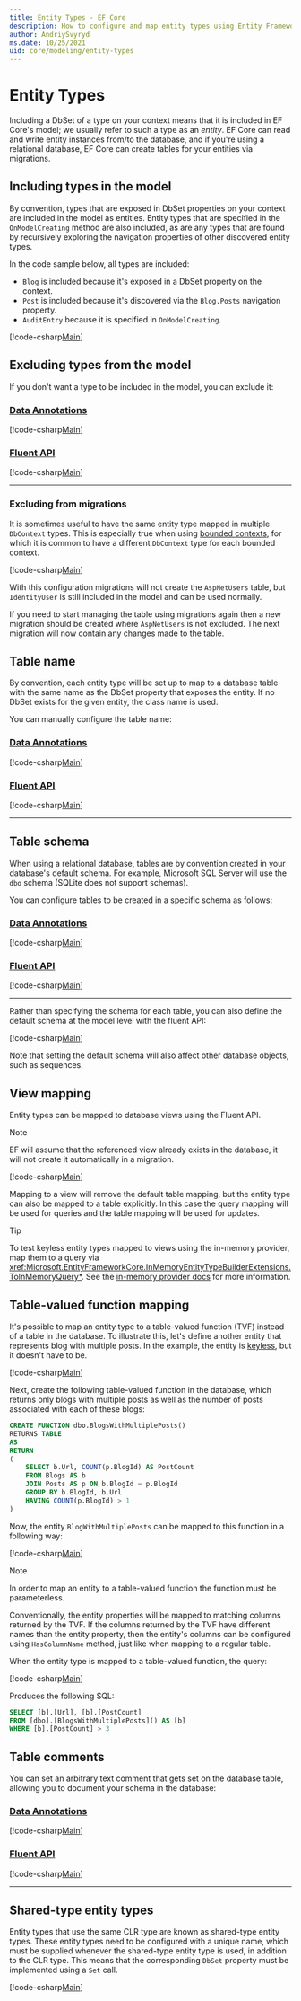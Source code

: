 ```yaml
---
title: Entity Types - EF Core
description: How to configure and map entity types using Entity Framework Core
author: AndriySvyryd
ms.date: 10/25/2021
uid: core/modeling/entity-types
---
```

# Entity Types

Including a DbSet of a type on your context means that it is included in EF Core's model; we usually refer to such a type as an *entity*. EF Core can read and write entity instances from/to the database, and if you're using a relational database, EF Core can create tables for your entities via migrations.

## Including types in the model

By convention, types that are exposed in DbSet properties on your context are included in the model as entities. Entity types that are specified in the `OnModelCreating` method are also included, as are any types that are found by recursively exploring the navigation properties of other discovered entity types.

In the code sample below, all types are included:

* `Blog` is included because it's exposed in a DbSet property on the context.
* `Post` is included because it's discovered via the `Blog.Posts` navigation property.
* `AuditEntry` because it is specified in `OnModelCreating`.

[!code-csharp[Main](../../../samples/core/Modeling/EntityTypes/EntityTypes.cs?name=EntityTypes&highlight=3,7,16)]

## Excluding types from the model

If you don't want a type to be included in the model, you can exclude it:

### [Data Annotations](#tab/data-annotations)

[!code-csharp[Main](../../../samples/core/Modeling/EntityTypes/DataAnnotations/IgnoreType.cs?name=IgnoreType&highlight=1)]

### [Fluent API](#tab/fluent-api)

[!code-csharp[Main](../../../samples/core/Modeling/EntityTypes/FluentAPI/IgnoreType.cs?name=IgnoreType&highlight=3)]

***

### Excluding from migrations

It is sometimes useful to have the same entity type mapped in multiple `DbContext` types. This is especially true when using [bounded contexts](https://www.martinfowler.com/bliki/BoundedContext.html), for which it is common to have a different `DbContext` type for each bounded context.

[!code-csharp[Main](../../../samples/core/Modeling/EntityTypes/FluentAPI/TableExcludeFromMigrations.cs?name=TableExcludeFromMigrations&highlight=4)]

With this configuration migrations will not create the `AspNetUsers` table, but `IdentityUser` is still included in the model and can be used normally.

If you need to start managing the table using migrations again then a new migration should be created where `AspNetUsers` is not excluded. The next migration will now contain any changes made to the table.

## Table name

By convention, each entity type will be set up to map to a database table with the same name as the DbSet property that exposes the entity. If no DbSet exists for the given entity, the class name is used.

You can manually configure the table name:

### [Data Annotations](#tab/data-annotations)

[!code-csharp[Main](../../../samples/core/Modeling/EntityTypes/DataAnnotations/TableName.cs?Name=TableName&highlight=1)]

### [Fluent API](#tab/fluent-api)

[!code-csharp[Main](../../../samples/core/Modeling/EntityTypes/FluentAPI/TableName.cs?Name=TableName&highlight=3-4)]

***

## Table schema

When using a relational database, tables are by convention created in your database's default schema. For example, Microsoft SQL Server will use the `dbo` schema (SQLite does not support schemas).

You can configure tables to be created in a specific schema as follows:

### [Data Annotations](#tab/data-annotations)

[!code-csharp[Main](../../../samples/core/Modeling/EntityTypes/DataAnnotations/TableNameAndSchema.cs?name=TableNameAndSchema&highlight=1)]

### [Fluent API](#tab/fluent-api)

[!code-csharp[Main](../../../samples/core/Modeling/EntityTypes/FluentAPI/TableNameAndSchema.cs?name=TableNameAndSchema&highlight=3-4)]

***

Rather than specifying the schema for each table, you can also define the default schema at the model level with the fluent API:

[!code-csharp[Main](../../../samples/core/Modeling/EntityTypes/FluentAPI/DefaultSchema.cs?name=DefaultSchema&highlight=3)]

Note that setting the default schema will also affect other database objects, such as sequences.

## View mapping

Entity types can be mapped to database views using the Fluent API.

> [!NOTE]
> EF will assume that the referenced view already exists in the database, it will not create it automatically in a migration.

[!code-csharp[Main](../../../samples/core/Modeling/EntityTypes/FluentAPI/ViewNameAndSchema.cs?name=ViewNameAndSchema&highlight=1)]

 Mapping to a view will remove the default table mapping, but the entity type can also be mapped to a table explicitly. In this case the query mapping will be used for queries and the table mapping will be used for updates.

> [!TIP]
> To test keyless entity types mapped to views using the in-memory provider, map them to a query via <xref:Microsoft.EntityFrameworkCore.InMemoryEntityTypeBuilderExtensions.ToInMemoryQuery*>. See the [in-memory provider docs](xref:core/testing/testing-without-the-database#in-memory-provider) for more information.

## Table-valued function mapping

It's possible to map an entity type to a table-valued function (TVF) instead of a table in the database. To illustrate this, let's define another entity that represents blog with multiple posts. In the example, the entity is [keyless](xref:core/modeling/keyless-entity-types), but it doesn't have to be.

[!code-csharp[Main](../../../samples/core/Modeling/EntityTypes/EntityTypes.cs#BlogWithMultiplePostsEntity)]

Next, create the following table-valued function in the database, which returns only blogs with multiple posts as well as the number of posts associated with each of these blogs:

```sql
CREATE FUNCTION dbo.BlogsWithMultiplePosts()
RETURNS TABLE
AS
RETURN
(
    SELECT b.Url, COUNT(p.BlogId) AS PostCount
    FROM Blogs AS b
    JOIN Posts AS p ON b.BlogId = p.BlogId
    GROUP BY b.BlogId, b.Url
    HAVING COUNT(p.BlogId) > 1
)
```

Now, the entity `BlogWithMultiplePosts` can be mapped to this function in a following way:

[!code-csharp[Main](../../../samples/core/Modeling/EntityTypes/EntityTypes.cs#QueryableFunctionConfigurationToFunction)]

> [!NOTE]
> In order to map an entity to a table-valued function the function must be parameterless.

Conventionally, the entity properties will be mapped to matching columns returned by the TVF. If the columns returned by the TVF have different names than the entity property, then the entity's columns can be configured using `HasColumnName` method, just like when mapping to a regular table.

When the entity type is mapped to a table-valued function, the query:

[!code-csharp[Main](../../../samples/core/Modeling/EntityTypes/Program.cs#ToFunctionQuery)]

Produces the following SQL:

```sql
SELECT [b].[Url], [b].[PostCount]
FROM [dbo].[BlogsWithMultiplePosts]() AS [b]
WHERE [b].[PostCount] > 3
```

## Table comments

You can set an arbitrary text comment that gets set on the database table, allowing you to document your schema in the database:

### [Data Annotations](#tab/data-annotations)

[!code-csharp[Main](../../../samples/core/Modeling/EntityTypes/DataAnnotations/TableComment.cs?name=TableComment&highlight=1)]

### [Fluent API](#tab/fluent-api)

[!code-csharp[Main](../../../samples/core/Modeling/EntityTypes/FluentAPI/TableComment.cs?name=TableComment&highlight=4)]

***

## Shared-type entity types

Entity types that use the same CLR type are known as shared-type entity types. These entity types need to be configured with a unique name, which must be supplied whenever the shared-type entity type is used, in addition to the CLR type. This means that the corresponding `DbSet` property must be implemented using a `Set` call.

[!code-csharp[Main](../../../samples/core/Modeling/ShadowAndIndexerProperties/SharedType.cs?name=SharedType&highlight=3,7)]

